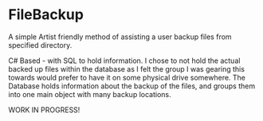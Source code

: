 # FileBackup
A simple Artist friendly method of assisting a user backup files from specified directory.

C# Based - with SQL to hold information. I chose to not hold the actual backed up files within the database as I felt the group I was gearing this towards would prefer to have it on some physical drive somewhere. The Database holds information about the backup of the files, and groups them into one main object with many backup locations.

WORK IN PROGRESS! 
